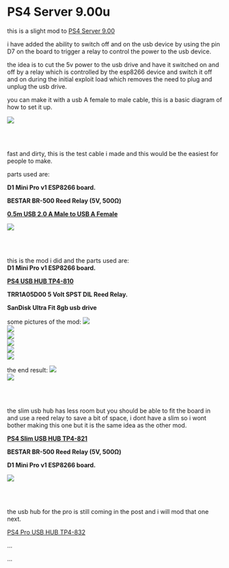 # PS4 Server 9.00u


this is a slight mod to <a href=https://github.com/stooged/PS4-Server-900>PS4 Server 9.00</a>

i have added the ability to switch off and on the usb device by using the pin D7 on the board to trigger a relay to control the power to the usb device.

the idea is to cut the 5v power to the usb drive and have it switched on and off by a relay which is controlled by the esp8266 device and switch it off and on during the initial exploit load which removes the need to plug and unplug the usb drive.

you can make it with a usb A female to male cable, this is a basic diagram of how to set it up.

<img src=https://github.com/stooged/PS4-Server-900u/blob/main/Images/diag.jpg><br>

<br><br>

fast and dirty, this is the test cable i made and this would be the easiest for people to make.

parts used are:<b>

D1 Mini Pro v1 ESP8266 board.

BESTAR  BR-500  Reed Relay (5V, 500Ω)

<a href=https://www.jaycar.com.au/0-5m-usb-2-0-a-male-to-usb-a-female/p/WC7708>0.5m USB 2.0 A Male to USB A Female</a>
</b>

<img src=https://github.com/stooged/PS4-Server-900u/blob/main/Images/10.jpg><br>

<br><br>


this is the mod i did and the parts used are:
<br>
<b>
D1 Mini Pro v1 ESP8266 board.

<a href=http://www.dobe-game.com/en/productshow-55-151.html>PS4 USB HUB TP4-810</a>

TRR1A05D00 5 Volt SPST DIL Reed Relay.

SanDisk Ultra Fit 8gb usb drive
</b>

some pictures of the mod:
<img src=https://github.com/stooged/PS4-Server-900u/blob/main/Images/1.jpg><br>
<img src=https://github.com/stooged/PS4-Server-900u/blob/main/Images/2.jpg><br>
<img src=https://github.com/stooged/PS4-Server-900u/blob/main/Images/3.jpg><br>
<img src=https://github.com/stooged/PS4-Server-900u/blob/main/Images/4.jpg><br>
<img src=https://github.com/stooged/PS4-Server-900u/blob/main/Images/5.jpg><br>
<img src=https://github.com/stooged/PS4-Server-900u/blob/main/Images/6.jpg><br>

the end result:
<img src=https://github.com/stooged/PS4-Server-900u/blob/main/Images/8.jpg><br>
<img src=https://github.com/stooged/PS4-Server-900u/blob/main/Images/7.jpg><br>

<br><br>

the slim usb hub has less room but you should be able to fit the board in and use a reed relay to save a bit of space, i dont have a slim so i wont bother making this one but it is the same idea as the other mod.

<b>
<a href=http://www.dobe-game.com/en/productshow-54-167.html>PS4 Slim USB HUB TP4-821</a>

BESTAR  BR-500  Reed Relay (5V, 500Ω)

D1 Mini Pro v1 ESP8266 board.</b>

<img src=https://github.com/stooged/PS4-Server-900u/blob/main/Images/9.jpg><br>


<br><br>

the usb hub for the pro is still coming in the post and i will mod that one next.

<a href=http://www.dobe-game.com/en/productshow-53-177.html>PS4 Pro USB HUB TP4-832</a>

...

...

